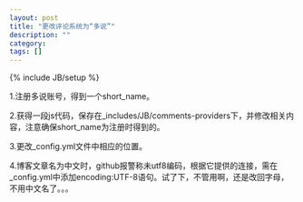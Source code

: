 ```yaml
---
layout: post
title: "更改评论系统为“多说”"
description: ""
category: 
tags: []
---
```

{% include JB/setup %}

1.注册多说账号，得到一个short_name。

2.获得一段js代码，保存在_includes/JB/comments-providers下，并修改相关内容，注意确保short_name为注册时得到的。

3.更改_config.yml文件中相应的位置。



4.博客文章名为中文时，github报警称未utf8编码，根据它提供的连接，需在_config.yml中添加encoding:UTF-8语句。试了下，不管用啊，还是改回字母，不用中文名了。。。
